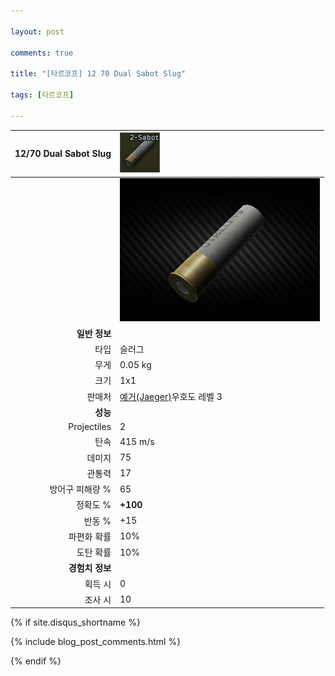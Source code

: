 ```yaml
---

layout: post

comments: true

title: "[타르코프] 12 70 Dual Sabot Slug"

tags: [타르코프]

---
```


|12/70 Dual Sabot Slug|![12/70 Dual Sabot Slug](/assets/image/tarkov/bullet/12-70_Dual_Sabot_icon.png)|
|--:|:--|
||![12/70 Dual Sabot Slug](/assets/image/tarkov/bullet/12-70_Dual_Sabot.png)|
|**일반 정보**|
|타입|슬러그|
|무게|0.05 kg|
|크기|1x1|
|판매처|[예거(Jaeger)](https://dndl93.github.io/_posts/2021-02-07-%ED%83%80%EB%A5%B4%EC%BD%94%ED%94%84-%EC%98%88%EA%B1%B0(Jaeger)/)우호도 레벨 3|
|**성능**|
|Projectiles|2|
|탄속|415 m/s|
|데미지|75|
|관통력|17|
|방어구 피해량 %|65|
|정확도 %|**+100**|
|반동 %|+15|
|파편화 확률|10%|
|도탄 확률|10%|
|**경험치 정보**|
|획득 시|0|
|조사 시|10|

{% if site.disqus_shortname %}

<div class="comments">

  {% include blog_post_comments.html %}

</div>

{% endif %}



<div id="disqus_thread"></div>